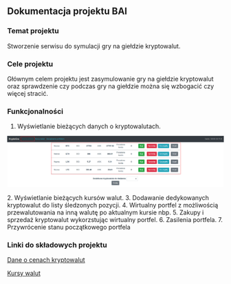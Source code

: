 ## Dokumentacja projektu BAI


### Temat projektu
Stworzenie serwisu do symulacji gry na giełdzie kryptowalut.

### Cele projektu
Głównym celem projektu jest zasymulowanie gry na giełdzie kryptowalut oraz sprawdzenie czy podczas gry na giełdzie można się wzbogacić czy więcej stracić.

### Funkcjonalności
1. Wyświetlanie bieżących danych o kryptowalutach.

![Lista kryptowalut][logo]

[logo]: /screens/StronaGłówna1.png "Kryptowaluty lista"
2. Wyświetlanie bieżących kursów walut.
3. Dodawanie dedykowanych kryptowalut do listy śledzonych pozycji.
4. Wirtualny portfel z możliwością przewalutowania na inną walutę po aktualnym kursie nbp.
5. Zakupy i sprzedaż kryptowalut wykorzstując wirtualny portfel.
6. Zasilenia portfela.
7. Przywrócenie stanu początkowego portfela

### Linki do składowych projektu
[Dane o cenach kryptowalut](https://bitbay.net/pl/api-publiczne)

[Kursy walut](http://api.nbp.pl/)
